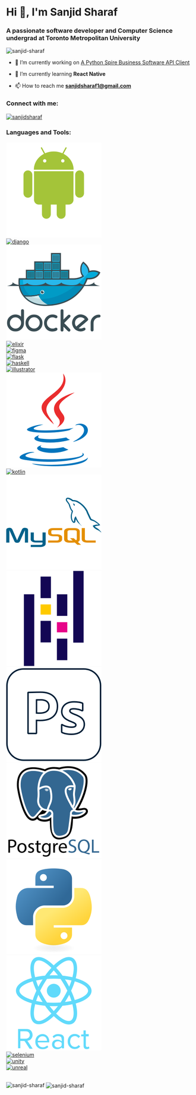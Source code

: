 <h1 align="left">Hi 👋, I'm Sanjid Sharaf</h1>
<h3 align="left">A passionate software developer and Computer Science undergrad at Toronto Metropolitan University</h3>

<p align="left"> <img src="https://komarev.com/ghpvc/?username=sanjid-sharaf&label=Profile%20views&color=0e75b6&style=flat" alt="sanjid-sharaf" /> </p>

- 🔭 I’m currently working on [A Python Spire Business Software API Client](https://pypi.org/project/spyreapi/)

- 🌱 I’m currently learning **React Native**

- 📫 How to reach me **sanjidsharaf1@gmail.com**

<h3 align="left">Connect with me:</h3>
<p align="left">
<a href="https://linkedin.com/in/sanjidsharaf" target="blank"><img align="center" src="https://raw.githubusercontent.com/rahuldkjain/github-profile-readme-generator/master/src/images/icons/Social/linked-in-alt.svg" alt="sanjidsharaf" height="30" width="40" /></a>
</p>

<h3 align="left">Languages and Tools:</h3>

<!-- Custom CSS for rounded boxes and spacing, using HTML in markdown -->


<div class="lang-tools-list">
  <div class="lang-tool-item"><a href="https://developer.android.com" target="_blank"><img class="lang-tool-img" src="https://raw.githubusercontent.com/devicons/devicon/master/icons/android/android-original-wordmark.svg" alt="android" /></a></div>
  <div class="lang-tool-item"><a href="https://www.djangoproject.com/" target="_blank"><img class="lang-tool-img" src="https://cdn.worldvectorlogo.com/logos/django.svg" alt="django" /></a></div>
  <div class="lang-tool-item"><a href="https://www.docker.com/" target="_blank"><img class="lang-tool-img" src="https://raw.githubusercontent.com/devicons/devicon/master/icons/docker/docker-original-wordmark.svg" alt="docker" /></a></div>
  <div class="lang-tool-item"><a href="https://elixir-lang.org" target="_blank"><img class="lang-tool-img" src="https://www.vectorlogo.zone/logos/elixir-lang/elixir-lang-icon.svg" alt="elixir" /></a></div>
  <div class="lang-tool-item"><a href="https://www.figma.com/" target="_blank"><img class="lang-tool-img" src="https://www.vectorlogo.zone/logos/figma/figma-icon.svg" alt="figma" /></a></div>
  <div class="lang-tool-item"><a href="https://flask.palletsprojects.com/" target="_blank"><img class="lang-tool-img" src="https://www.vectorlogo.zone/logos/pocoo_flask/pocoo_flask-icon.svg" alt="flask" /></a></div>
  <div class="lang-tool-item"><a href="https://www.haskell.org/" target="_blank"><img class="lang-tool-img" src="https://upload.wikimedia.org/wikipedia/commons/1/1c/Haskell-Logo.svg" alt="haskell" /></a></div>
  <div class="lang-tool-item"><a href="https://www.adobe.com/in/products/illustrator.html" target="_blank"><img class="lang-tool-img" src="https://www.vectorlogo.zone/logos/adobe_illustrator/adobe_illustrator-icon.svg" alt="illustrator" /></a></div>
  <div class="lang-tool-item"><a href="https://www.java.com" target="_blank"><img class="lang-tool-img" src="https://raw.githubusercontent.com/devicons/devicon/master/icons/java/java-original.svg" alt="java" /></a></div>
  <div class="lang-tool-item"><a href="https://kotlinlang.org" target="_blank"><img class="lang-tool-img" src="https://www.vectorlogo.zone/logos/kotlinlang/kotlinlang-icon.svg" alt="kotlin" /></a></div>
  <div class="lang-tool-item"><a href="https://www.mysql.com/" target="_blank"><img class="lang-tool-img" src="https://raw.githubusercontent.com/devicons/devicon/master/icons/mysql/mysql-original-wordmark.svg" alt="mysql" /></a></div>
  <div class="lang-tool-item"><a href="https://pandas.pydata.org/" target="_blank"><img class="lang-tool-img" src="https://raw.githubusercontent.com/devicons/devicon/2ae2a900d2f041da66e950e4d48052658d850630/icons/pandas/pandas-original.svg" alt="pandas" /></a></div>
  <div class="lang-tool-item"><a href="https://www.photoshop.com/en" target="_blank"><img class="lang-tool-img" src="https://raw.githubusercontent.com/devicons/devicon/master/icons/photoshop/photoshop-line.svg" alt="photoshop" /></a></div>
  <div class="lang-tool-item"><a href="https://www.postgresql.org" target="_blank"><img class="lang-tool-img" src="https://raw.githubusercontent.com/devicons/devicon/master/icons/postgresql/postgresql-original-wordmark.svg" alt="postgresql" /></a></div>
  <div class="lang-tool-item"><a href="https://www.python.org" target="_blank"><img class="lang-tool-img" src="https://raw.githubusercontent.com/devicons/devicon/master/icons/python/python-original.svg" alt="python" /></a></div>
  <div class="lang-tool-item"><a href="https://reactjs.org/" target="_blank"><img class="lang-tool-img" src="https://raw.githubusercontent.com/devicons/devicon/master/icons/react/react-original-wordmark.svg" alt="react" /></a></div>
  <div class="lang-tool-item"><a href="https://www.selenium.dev" target="_blank"><img class="lang-tool-img" src="https://raw.githubusercontent.com/detain/svg-logos/780f25886640cef088af994181646db2f6b1a3f8/svg/selenium-logo.svg" alt="selenium" /></a></div>
  <div class="lang-tool-item"><a href="https://unity.com/" target="_blank"><img class="lang-tool-img" src="https://www.vectorlogo.zone/logos/unity3d/unity3d-icon.svg" alt="unity" /></a></div>
  <div class="lang-tool-item"><a href="https://unrealengine.com/" target="_blank"><img class="lang-tool-img" src="https://raw.githubusercontent.com/kenangundogan/fontisto/036b7eca71aab1bef8e6a0518f7329f13ed62f6b/icons/svg/brand/unreal-engine.svg" alt="unreal" /></a></div>
</div>

<br clear="all"/>

<p><img align="left" src="https://github-readme-stats.vercel.app/api/top-langs?username=sanjid-sharaf&show_icons=true&locale=en&layout=compact&theme=solarized_light" alt="sanjid-sharaf" /></p>

<p>&nbsp;<img align="center" src="https://github-readme-stats.vercel.app/api?username=sanjid-sharaf&show_icons=true&locale=en&theme=solarized_light" alt="sanjid-sharaf" /></p>
